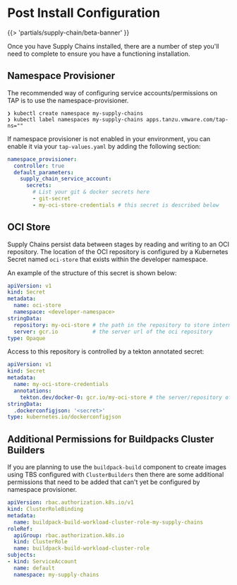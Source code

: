 # Post Install Configuration

{{> 'partials/supply-chain/beta-banner' }}

Once you have Supply Chains installed, there are a number of step you'll need to complete to ensure 
you have a functioning installation.

## Namespace Provisioner

The recommended way of configuring service accounts/permissions on TAP is to use the namespace-provisioner.

```shell
❯ kubectl create namespace my-supply-chains
❯ kubectl label namespaces my-supply-chains apps.tanzu.vmware.com/tap-ns=""
```

If namespace provisioner is not enabled in your environment, you can enable it via your `tap-values.yaml` by
adding the following section:

```yaml
namespace_provisioner:
  controller: true
  default_parameters:
    supply_chain_service_account:
      secrets:
        # List your git & docker secrets here
        - git-secret
        - my-oci-store-credentials # this secret is described below
```

## OCI Store

Supply Chains persist data between stages by reading and writing to an OCI repository.  The location of the OCI 
repository is configured by a Kubernetes Secret named `oci-store` that exists within the developer namespace.

An example of the structure of this secret is shown below:

```yaml
apiVersion: v1
kind: Secret
metadata:
  name: oci-store
  namespace: <developer-namespace>
stringData:
  repository: my-oci-store # the path in the repository to store intermediate artifacts
  server: gcr.io           # the server url of the oci repository
type: Opaque
```

Access to this repository is controlled by a tekton annotated secret:

```yaml
apiVersion: v1
kind: Secret
metadata:
  name: my-oci-store-credentials
  annotations:
    tekton.dev/docker-0: gcr.io/my-oci-store # the server/repository of the repository to store intermediate artifacts
stringData:
  .dockerconfigjson: '<secret>'
type: kubernetes.io/dockerconfigjson
```

## Additional Permissions for Buildpacks Cluster Builders

If you are planning to use the `buildpack-build` component to create images using TBS configured with `ClusterBuilders`
then there are some additional permissions that need to be added that can't yet be configured by namespace provisioner.

```yaml
apiVersion: rbac.authorization.k8s.io/v1
kind: ClusterRoleBinding
metadata:
  name: buildpack-build-workload-cluster-role-my-supply-chains
roleRef:
  apiGroup: rbac.authorization.k8s.io
  kind: ClusterRole
  name: buildpack-build-workload-cluster-role
subjects:
- kind: ServiceAccount
  name: default
  namespace: my-supply-chains
```